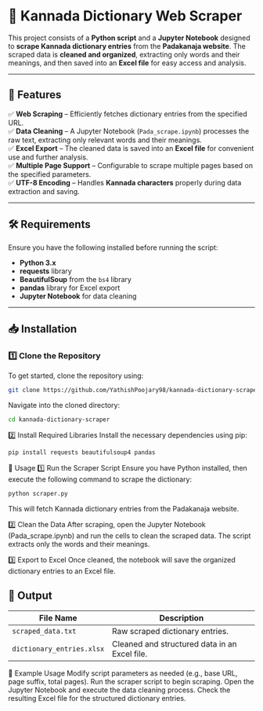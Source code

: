 # 📖 Kannada Dictionary Web Scraper

This project consists of a **Python script** and a **Jupyter Notebook** designed to **scrape Kannada dictionary entries** from the **Padakanaja website**. The scraped data is **cleaned and organized**, extracting only words and their meanings, and then saved into an **Excel file** for easy access and analysis.

---

## 🚀 Features

✅ **Web Scraping** – Efficiently fetches dictionary entries from the specified URL.  
✅ **Data Cleaning** – A Jupyter Notebook (`Pada_scrape.ipynb`) processes the raw text, extracting only relevant words and their meanings.  
✅ **Excel Export** – The cleaned data is saved into an **Excel file** for convenient use and further analysis.  
✅ **Multiple Page Support** – Configurable to scrape multiple pages based on the specified parameters.  
✅ **UTF-8 Encoding** – Handles **Kannada characters** properly during data extraction and saving.  

---

## 🛠 Requirements

Ensure you have the following installed before running the script:

- **Python 3.x**
- **requests** library
- **BeautifulSoup** from the `bs4` library
- **pandas** library for Excel export
- **Jupyter Notebook** for data cleaning

---

## 📥 Installation

### 1️⃣ Clone the Repository

To get started, clone the repository using:

```bash
git clone https://github.com/YathishPoojary98/kannada-dictionary-scraper.git
```
Navigate into the cloned directory:

```bash
cd kannada-dictionary-scraper
```
2️⃣ Install Required Libraries
Install the necessary dependencies using pip:

```bash
pip install requests beautifulsoup4 pandas
```
📌 Usage
1️⃣ Run the Scraper Script
Ensure you have Python installed, then execute the following command to scrape the dictionary:

```bash
python scraper.py
```
This will fetch Kannada dictionary entries from the Padakanaja website.

2️⃣ Clean the Data
After scraping, open the Jupyter Notebook (Pada_scrape.ipynb) and run the cells to clean the scraped data.
The script extracts only the words and their meanings.

3️⃣ Export to Excel
Once cleaned, the notebook will save the organized dictionary entries to an Excel file.

## 📂 Output

| File Name                 | Description                                  |
|---------------------------|----------------------------------------------|
| `scraped_data.txt`        | Raw scraped dictionary entries.              |
| `dictionary_entries.xlsx` | Cleaned and structured data in an Excel file. |

🎯 Example Usage
Modify script parameters as needed (e.g., base URL, page suffix, total pages).
Run the scraper script to begin scraping.
Open the Jupyter Notebook and execute the data cleaning process.
Check the resulting Excel file for the structured dictionary entries.
